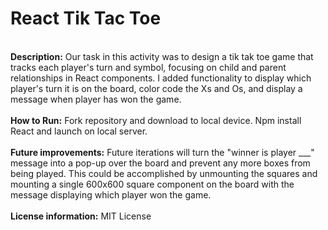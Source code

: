 # React Tik Tac Toe
<br>
<b>Description:</b> Our task in this activity was to design a tik tak toe game that tracks each player's turn and symbol, focusing on child and parent relationships in React components. I added functionality to display which player's turn it is on the board, color code the Xs and Os, and display a message when player has won the game.<br>
<br>
<b>How to Run:</b> Fork repository and download to local device. Npm install React and launch on local server.<br>
<br>
<b>Future improvements:</b> Future iterations will turn the "winner is player ___" message into a pop-up over the board and prevent any more boxes from being played. This could be accomplished by unmounting the squares and mounting a single 600x600 square component on the board with the message displaying which player won the game.<br>
<br>
<b>License information:</b> MIT License
